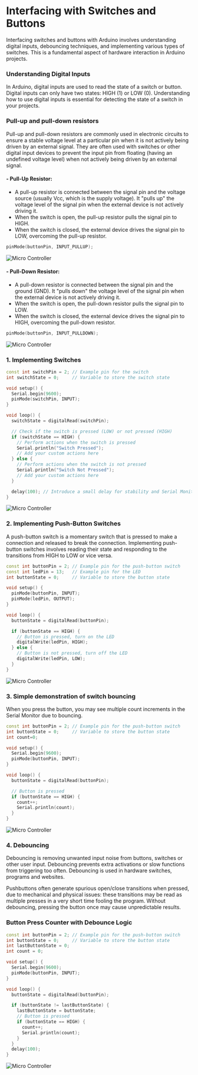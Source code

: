 # Interfacing with Switches and Buttons

Interfacing switches and buttons with Arduino involves understanding digital inputs, debouncing techniques, and implementing various types of switches. This is a fundamental aspect of hardware interaction in Arduino projects.

### Understanding Digital Inputs

In Arduino, digital inputs are used to read the state of a switch or button. Digital inputs can only have two states: HIGH (1) or LOW (0). Understanding how to use digital inputs is essential for detecting the state of a switch in your projects.

### Pull-up and pull-down resistors
Pull-up and pull-down resistors are commonly used in electronic circuits to ensure a stable voltage level at a particular pin when it is not actively being driven by an external signal. They are often used with switches or other digital input devices to prevent the input pin from floating (having an undefined voltage level) when not actively being driven by an external signal.

#### - Pull-Up Resistor:

- A pull-up resistor is connected between the signal pin and the voltage source (usually Vcc, which is the supply voltage). It "pulls up" the voltage level of the signal pin when the external device is not actively driving it.
- When the switch is open, the pull-up resistor pulls the signal pin to HIGH.
- When the switch is closed, the external device drives the signal pin to LOW, overcoming the pull-up resistor.
```cpp
pinMode(buttonPin, INPUT_PULLUP);
``````
![Micro Controller](images/7.6.png)

#### - Pull-Down Resistor:

- A pull-down resistor is connected between the signal pin and the ground (GND). It "pulls down" the voltage level of the signal pin when the external device is not actively driving it.
- When the switch is open, the pull-down resistor pulls the signal pin to LOW.
- When the switch is closed, the external device drives the signal pin to HIGH, overcoming the pull-down resistor.
```cpp
pinMode(buttonPin, INPUT_PULLDOWN);
``````
![Micro Controller](images/7.5.png)

### 1. Implementing Switches

```cpp
const int switchPin = 2; // Example pin for the switch
int switchState = 0;     // Variable to store the switch state

void setup() {
  Serial.begin(9600);
  pinMode(switchPin, INPUT);
}

void loop() {
  switchState = digitalRead(switchPin);

  // Check if the switch is pressed (LOW) or not pressed (HIGH)
  if (switchState == HIGH) {
    // Perform actions when the switch is pressed
    Serial.println("Switch Pressed");
    // Add your custom actions here
  } else {
    // Perform actions when the switch is not pressed
    Serial.println("Switch Not Pressed");
    // Add your custom actions here
  }

  delay(100); // Introduce a small delay for stability and Serial Monitor readability
}
``````
![Micro Controller](images/7.4.gif)


### 2. Implementing Push-Button Switches

A push-button switch is a momentary switch that is pressed to make a connection and released to break the connection. Implementing push-button switches involves reading their state and responding to the transitions from HIGH to LOW or vice versa.

```cpp
const int buttonPin = 2; // Example pin for the push-button switch
const int ledPin = 13;   // Example pin for the LED
int buttonState = 0;     // Variable to store the button state

void setup() {
  pinMode(buttonPin, INPUT);
  pinMode(ledPin, OUTPUT);
}

void loop() {
  buttonState = digitalRead(buttonPin);

  if (buttonState == HIGH) {
    // Button is pressed, turn on the LED
    digitalWrite(ledPin, HIGH);
  } else {
    // Button is not pressed, turn off the LED
    digitalWrite(ledPin, LOW);
  }
}
``````

![Micro Controller](images/7.1.gif)

###  3. Simple demonstration of switch bouncing
When you press the button, you may see multiple count increments in the Serial Monitor due to bouncing. 
```cpp
const int buttonPin = 2; // Example pin for the push-button switch
int buttonState = 0;     // Variable to store the button state
int count=0;

void setup() {
  Serial.begin(9600);
  pinMode(buttonPin, INPUT);
}

void loop() {
  buttonState = digitalRead(buttonPin);

  // Button is pressed
  if (buttonState == HIGH) {
    count++;
    Serial.println(count);
  }
}
``````

![Micro Controller](images/7.2.gif) 


### 4. Debouncing
Debouncing is removing unwanted input noise from buttons, switches or other user input. Debouncing prevents extra activations or slow functions from triggering too often. Debouncing is used in hardware switches, programs and websites.

Pushbuttons often generate spurious open/close transitions when pressed, due to mechanical and physical issues: these transitions may be read as multiple presses in a very short time fooling the program. Without debouncing, pressing the button once may cause unpredictable results. 


###  Button Press Counter with Debounce Logic

```cpp
const int buttonPin = 2; // Example pin for the push-button switch
int buttonState = 0;     // Variable to store the button state
int lastButtonState = 0;
int count = 0;

void setup() {
  Serial.begin(9600);
  pinMode(buttonPin, INPUT);
}

void loop() {
  buttonState = digitalRead(buttonPin);

  if (buttonState != lastButtonState) {
    lastButtonState = buttonState;
    // Button is pressed
    if (buttonState == HIGH) {
      count++;
      Serial.println(count);
    }
  }
  delay(100);
}
``````

![Micro Controller](images/7.3.gif) 



